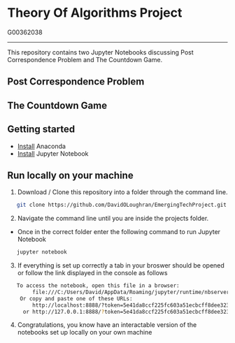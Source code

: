 # Theory Of Algorithms Project

G00362038

***

This repository contains two Jupyter Notebooks discussing Post Correspondence Problem and The Countdown Game.

## Post Correspondence Problem


## The Countdown Game


## Getting started

* [Install](https://docs.anaconda.com/anaconda/install/index.html) Anaconda 
* [Install](https://jupyter.org/install) Jupyter Notebook 


## Run locally on your machine
1. Download / Clone this repository into a folder through the command line.<br/>
```sh
   git clone https://github.com/DavidOLoughran/EmergingTechProject.git
   ```
2. Navigate the command line until you are inside the projects folder.<br/>
- Once in the correct folder enter the following command to run Jupyter Notebook
```sh
   jupyter notebook
   ```
3. If everything is set up correctly a tab in your broswer should be opened or follow the link displayed in the console as follows
```sh
   To access the notebook, open this file in a browser:
        file:///C:/Users/David/AppData/Roaming/jupyter/runtime/nbserver-10604-open.html
    Or copy and paste one of these URLs:
        http://localhost:8888/?token=5e41da8ccf225fc603a51ecbcff8dee32327646ff1506870
     or http://127.0.0.1:8888/?token=5e41da8ccf225fc603a51ecbcff8dee32327646ff1506870
   ```
4. Congratulations, you know have an interactable version of the notebooks set up locally on your own machine

